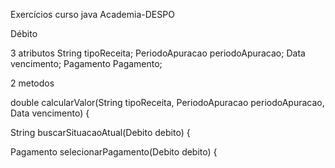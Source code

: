 Exercícios curso java Academia-DESPO

Débito 

3 atributos 
String tipoReceita;
PeriodoApuracao periodoApuracao; 
Data vencimento;
Pagamento Pagamento;

2 metodos

double calcularValor(String tipoReceita, PeriodoApuracao periodoApuracao, Data vencimento) {

String buscarSituacaoAtual(Debito debito) {

Pagamento selecionarPagamento(Debito debito) {
